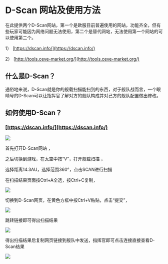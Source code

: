 # D-Scan 网站及使用方法

在此提供两个D-Scan网站，第一个是欧服目前普遍使用的网站，功能齐全，但有些玩家可能因为网络问题无法使用，第二个是替代网站，无法使用第一个网站的可以使用第二个。

1） [https://dscan.info/](https://dscan.info/)

2） [http://tools.ceve-market.org/](http://tools.ceve-market.org/)

## 什么是D-Scan？

通俗地来说，D-Scan就是你的舰载扫描能扫到的东西，对于舰队战而言，一个眼睛号的D-Scan可以让指挥官了解对方的舰队构成并对己方的舰队配置做出修改。

## 如何使用D-Scan？

### [https://dscan.info/](https://dscan.info/)

![](../../.gitbook/assets/tim-jie-tu-20191202223535.jpg)

首先打开D-Scan网站 ，

之后切换到游戏，在太空中按“V”，打开舰载扫描 ，

选择距离14.3AU，选择范围360°，点击SCAN进行扫描

在扫描结果页面按Ctrl+A全选，按Ctrl+C复制，

![](../../.gitbook/assets/tim-jie-tu-20191202223908.jpg)

切换到D-Scan网页，在黄色方框中按Ctrl+V粘贴，点击“提交”，

![](../../.gitbook/assets/tim-jie-tu-20191202223946.jpg)

跳转链接即可得出扫描结果

![](../../.gitbook/assets/tim-jie-tu-20191202224101.jpg)

得出扫描结果后复制网页链接到舰队中发送，指挥官即可点击连接直接查看D-Scan结果

![](../../.gitbook/assets/tim-jie-tu-20191202224207.jpg)

